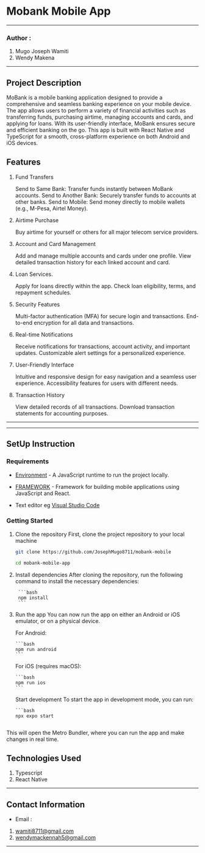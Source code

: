 #  Mobank Mobile App
*****
### Author :
1. Mugo Joseph Wamiti 
2. Wendy Makena
****
## Project Description
MoBank is a mobile banking application designed to provide a comprehensive and seamless banking experience on your mobile device. The app allows users to perform a variety of financial activities such as transferring funds, purchasing airtime, managing accounts and cards, and applying for loans. With its user-friendly interface, MoBank ensures secure and efficient banking on the go. This app is built with React Native and TypeScript for a smooth, cross-platform experience on both Android and iOS devices.


## Features
1. Fund Transfers

    Send to Same Bank: Transfer funds instantly between MoBank accounts.
    Send to Another Bank: Securely transfer funds to accounts at other banks.
    Send to Mobile: Send money directly to mobile wallets (e.g., M-Pesa, Airtel Money).

2. Airtime Purchase

    Buy airtime for yourself or others for all major telecom service providers.
    
3. Account and Card Management

    Add and manage multiple accounts and cards under one profile.
    View detailed transaction history for each linked account and card.

4. Loan Services. 

    Apply for loans directly within the app.
    Check loan eligibility, terms, and repayment schedules.

5. Security Features

    Multi-factor authentication (MFA) for secure login and transactions.
    End-to-end encryption for all data and transactions.

6. Real-time Notifications

    Receive notifications for transactions, account activity, and important updates.
    Customizable alert settings for a personalized experience.
7. User-Friendly Interface

    Intuitive and responsive design for easy navigation and a seamless user experience.
    Accessibility features for users with different needs.

8. Transaction History

    View detailed records of all transactions.
    Download transaction statements for accounting purposes.


******
*****
## SetUp Instruction
### Requirements
* [Environment](https://nodejs.org/en) - A JavaScript runtime to run the project locally.
* [FRAMEWORK](https://reactnative.dev/) - Framework for building mobile applications using JavaScript and React.

* Text editor eg [Visual Studio Code](https://code.visualstudio.com/download)


### Getting Started


1. Clone the repository
First, clone the project repository to your local machine

    ```bash
    git clone https://github.com/JosephMugo8711/mobank-mobile
    ```

    ```bash
    cd mobank-mobile-app
    ```

2. Install dependencies
After cloning the repository, run the following command to install the necessary dependencies:

        ```bash
        npm install
        ```


3.  Run the app
You can now run the app on either an Android or iOS emulator, or on a physical device.

    For Android:

        ```bash
        npm run android
        ```

    For iOS (requires macOS):

        ```bash
        npm run ios
        ```

    Start development
    To start the app in development mode, you can run:

        ```bash
        npx expo start
    ```

This will open the Metro Bundler, where you can run the app and make changes in real time.



## Technologies Used

1. Typescript
2. React Native

*****
## Contact Information
* Email : 
1. wamiti8711@gmail.com
2. wendymackennah5@gmail.com
*****
